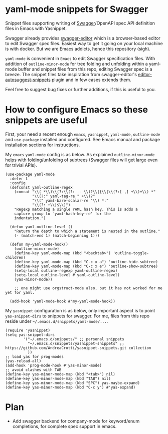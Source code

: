 # yaml-mode snippets for Swagger

Snippet files supporting writing of [Swagger](https://swagger.io)/OpenAPI spec API definition files in Emacs with Yasnippet.

Swagger already provides [swagger-editor](https://swagger.io/swagger-editor/) which is a browser-based editor to edit Swagger spec files. Easiest way to get it going on your local machine is with docker. But we are Emacs addicts, hence this repository (sigh).

`yaml-mode` is convenient in `Emacs` to edit Swagger specification files. With addition of `outline-minor-mode` for tree folding and unfolding within a yaml-mode buffer and snippet files from this repo, editing Swagger spec is a breeze. The snippet files take inspiration from swagger-editor's [editor-autosuggest-snippets](https://github.com/swagger-api/swagger-editor/blob/master/src/plugins/editor-autosuggest-snippets/snippets.js) plugin and in few cases extends them.

Feel free to suggest bug fixes or further additions, if this is useful to you.

# How to configure Emacs so these snippets are useful

First, your need a recent enough `emacs`, `yasnippet`, `yaml-mode`,
`outline-mode` and `use-package` installed and configured. See Emacs manual
and package installation sections for instructions.

My `emacs` `yaml-mode` config is as below. As explained `outline-minor-mode`
helps with folding/unfolding of subtrees (Swagger files will get large even
for trivial APIs).

``` elisp
(use-package yaml-mode
  :defer t
  :config
  (defconst yaml-outline-regex
    (concat "\\( *\\)\\(?:\\(?:--- \\)?\\|{\\|\\(?:[-,] +\\)+\\) *"
            "\\(?:" yaml-tag-re " +\\)?"
            "\\(" yaml-bare-scalar-re "\\) *:"
            "\\(?: +\\|$\\)")
    "Regexp matching a single YAML hash key. This is adds a
    capture group to `yaml-hash-key-re' for the
    indentation.")

  (defun yaml-outline-level ()
    "Return the depth to which a statement is nested in the outline."
    (- (match-end 1) (match-beginning 1)))

  (defun my-yaml-mode-hook()
    (outline-minor-mode)
    (define-key yaml-mode-map (kbd "<backtab>") 'outline-toggle-children)
    (define-key yaml-mode-map (kbd "C-c x a") 'outline-hide-subtree)
    (define-key yaml-mode-map (kbd "C-c x e") 'outline-show-subtree)
    (setq-local outline-regexp yaml-outline-regex)
    (setq-local outline-level #'yaml-outline-level)
    (yas-minor-mode))

    ;; one might use orgstruct-mode also, but it has not worked for me yet for yaml.

  (add-hook 'yaml-mode-hook #'my-yaml-mode-hook))
```

My `yasnippet` configuration is as below, only important aspect is to point `yas-snippet-dirs` to snippets for swagger. For me, files from this repo reside under `~/.emacs.d/snippets/yaml-mode/...`.

``` elisp
(require 'yasnippet)
(setq yas-snippet-dirs
        '("~/.emacs.d/snippets/" ;; personal snippets
          "~/.emacs.d/snippets/yasnippet-snippets" ;; https://github.com/AndreaCrotti/yasnippet-snippets.git collection
          ))
;; load yas for prog-modes
(yas-reload-all)
(add-hook 'prog-mode-hook #'yas-minor-mode)
;; avoid clashes with TAB
(define-key yas-minor-mode-map (kbd "<tab>") nil)
(define-key yas-minor-mode-map (kbd "TAB") nil)
(define-key yas-minor-mode-map (kbd "SPC") yas-maybe-expand)
(define-key yas-minor-mode-map (kbd "C-c y") #'yas-expand)
```

# Plan

- Add swagger backend for company-mode for keyword/enum completions, for complete spec support in emacs.
